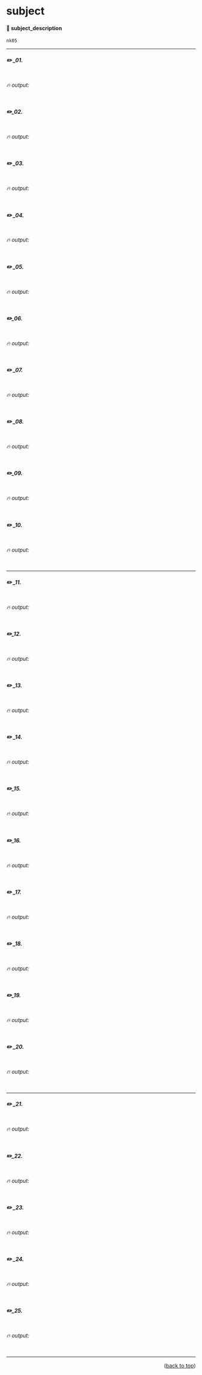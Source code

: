 <a name="topage"></a>

# subject

#### 📜 subject_description 

```
nk05
```

----

##### ✏️ _01. 

```
```

###### 🔥 output: 

```
```

##### ✏️_02.

```
```

###### 🔥 output: 

```
```

##### ✏️ _03.

```
```

###### 🔥 output: 

```
```

##### ✏️ _04.

```
```

###### 🔥 output: 

```
```

##### ✏️ _05.

```
```

###### 🔥 output: 

```
```

##### ✏️_06.

```
```

###### 🔥 output: 

```
```

##### ✏️ _07.

```
```

###### 🔥 output: 

```
```

##### ✏️ _08.

```
```

###### 🔥 output: 

```
```

##### ✏️_09.

```
```

###### 🔥 output: 

```
```

##### ✏️ _10.

```
```

###### 🔥 output: 

```
```

----

##### ✏️ _11.

```
```

###### 🔥 output: 

```
```

##### ✏️_12.

```
```

###### 🔥 output: 

```
```

##### ✏️ _13.

```
```

###### 🔥 output: 

```
```

##### ✏️ _14.

```
```

###### 🔥 output: 

```
```

##### ✏️_15.

```
```

###### 🔥 output: 

```
```

##### ✏️_16.

```
```

###### 🔥 output: 

```
```

##### ✏️ _17.

```
```

###### 🔥 output: 

```
```

##### ✏️ _18.

```
```

###### 🔥 output: 

```
```

##### ✏️_19.

```
```

###### 🔥 output: 

```
```

##### ✏️ _20.

```
```

###### 🔥 output: 

```
```

----

##### ✏️ _21.

```
```

###### 🔥 output: 

```
```

##### ✏️_22.

```
```

###### 🔥 output: 

```
```

##### ✏️ _23.

```
```

###### 🔥 output: 

```
```

##### ✏️ _24.

```
```

###### 🔥 output: 

```
```

##### ✏️_25.

```
```

###### 🔥 output: 

```
```


----

<p align="right">(<a href="#topage">back to top</a>)</p>
<br/>
<br/>
